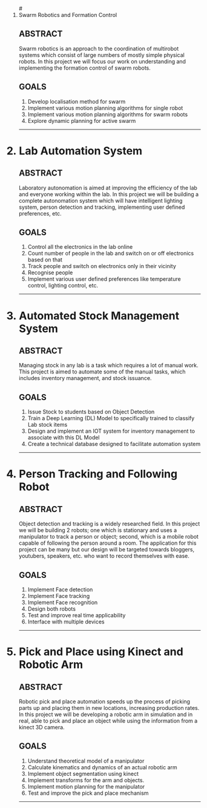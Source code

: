 <ol> <br>
# <li>Swarm Robotics and Formation Control

## ABSTRACT
Swarm robotics is an approach to the coordination of multirobot systems which consist of large numbers of mostly simple physical robots. In this project we will focus our work on understanding and implementing the formation control of swarm robots.

## GOALS
1. Develop localisation method for swarm
2. Implement various motion planning algorithms for single robot
3. Implement various motion planning algorithms for swarm robots
4. Explore dynamic planning for active swarm
____

# <li>Lab Automation System

## ABSTRACT
Laboratory autonomation is aimed at improving the efficiency of the lab and everyone working within the lab. In this project we will be building a complete autonomation system which will have intelligent lighting system, person detection and tracking, implementing user defined preferences, etc.

## GOALS
1. Control all the electronics in the lab online
2. Count number of  people in the lab and switch on or off electronics based on that
3. Track people and switch on electronics only in their vicinity
4. Recognise people
5. Implement various user defined preferences like temperature control, lighting control, etc.
____

# <li>Automated Stock Management System

## ABSTRACT
Managing stock in any lab is a task which requires a lot of manual work. This project is aimed to automate some of the manual tasks, which includes inventory management, and stock issuance.

## GOALS
1. Issue Stock to students based on Object Detection
2. Train a Deep Learning (DL) Model to specifically trained to classify Lab stock items
3. Design and implement an IOT system for inventory management to associate with this DL Model
4. Create a technical database designed to facilitate automation system
____

# <li>Person Tracking and Following Robot

## ABSTRACT
Object detection and tracking is a widely researched field. In this project we will be building 2 robots; one which is stationary and uses a manipulator to track a person or object; second, which is  a mobile robot capable of following the person around a room. The application for this project can be many but our design will be targeted towards bloggers, youtubers, speakers, etc. who want to record themselves with ease.

## GOALS
1. Implement Face detection
2. Implement Face tracking
3. Implement Face recognition
4. Design both robots
5. Test and improve real time applicability
6. Interface with multiple devices
____

# <li>Pick and Place using Kinect and Robotic Arm

## ABSTRACT
Robotic pick and place automation speeds up the process of picking parts up and placing them in new locations, increasing production rates. In this project we will be developing a robotic arm in simulation and in real, able to pick and place an object while using the information from a kinect 3D camera.

## GOALS
1. Understand theoretical model of a manipulator
2. Calculate kinematics and dynamics of an actual robotic arm
3. Implement object segmentation using kinect
4. Implement transforms for the arm and objects.
5. Implement motion planning for the manipulator
6. Test and improve the pick and place mechanism
____
